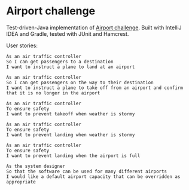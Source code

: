 # Airport challenge

Test-driven-Java implementation of [Airport challenge](https://github.com/makersacademy/airport_challenge). Built with IntelliJ IDEA and Gradle, tested with JUnit and Hamcrest.

User stories:

```
As an air traffic controller 
So I can get passengers to a destination 
I want to instruct a plane to land at an airport 

As an air traffic controller 
So I can get passengers on the way to their destination 
I want to instruct a plane to take off from an airport and confirm that it is no longer in the airport

As an air traffic controller 
To ensure safety 
I want to prevent takeoff when weather is stormy 

As an air traffic controller 
To ensure safety 
I want to prevent landing when weather is stormy 

As an air traffic controller 
To ensure safety 
I want to prevent landing when the airport is full 

As the system designer
So that the software can be used for many different airports
I would like a default airport capacity that can be overridden as appropriate
```